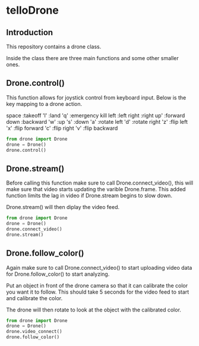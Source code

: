 # telloDrone

## Introduction

This repository contains a drone class.

Inside the class there are three main functions and some other smaller ones.

## Drone.control()

This function allows for joystick control from keyboard input. Below is the key
mapping to a drone action.

space :takeoff
'l'   :land
'q'   :emergency kill
left  :left
right :right
up'   :forward
down  :backward
'w'   :up
's'   :down
'a'   :rotate left
'd'   :rotate right
'z'   :flip left
'x'   :flip forward
'c'   :flip right
'v'   :flip backward

```python
from drone import Drone
drone = Drone()
drone.control()
```

## Drone.stream()
Before calling this function make sure to call Drone.connect_video(), this
will make sure that video starts updating the varible Drone.frame.
This added function limits the lag in video if Drone.stream begins to slow
down.

Drone.stream() will then diplay the video feed.

```python
from drone import Drone
drone = Drone()
drone.connect_video()
drone.stream()
```

## Drone.follow_color()
Again make sure to call Drone.connect_video() to start uploading video data
for Drone.follow_color() to start analyzing.

Put an object in front of the drone camera so that it can calibrate the color
you want it to follow.  This should take 5 seconds for the video feed to start
and calibrate the color.

The drone will then rotate to look at the object with the calibrated color.

```python
from drone import Drone
drone = Drone()
drone.video_connect()
drone.follow_color()
```
